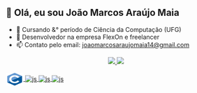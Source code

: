 
##

## :space_invader: Olá, eu sou João Marcos Araújo Maia

- 🔭 Cursando &° período de Ciência da Computação (UFG)
- 🌱 Desenvolvedor na empresa FlexOn e freelancer
- 📫 Contato pelo email: joaomarcosaraujomaia14@gmail.com





<div align="center">
  <a href="https://github.com/jonhmaia">
  <img height="165em" src="https://github-readme-stats.vercel.app/api?username=jonhmaia&show_icons=true&theme=dark&include_all_commits=true&count_private=true"/>
  <img height="165em" src="https://github-readme-stats.vercel.app/api/top-langs/?username=jonhmaia&layout=compact&langs_count=7&theme=dark"/>
</div>

<div style="display: inline_block"><br>
  <img align="center" alt="Csharp" height="30" width="40" src="https://raw.githubusercontent.com/devicons/devicon/master/icons/c/c-original.svg">
 <img align="center" alt="js" height="30" width="40" src="https://raw.githubusercontent.com/jmnote/z-icons/master/svg/javascript.svg">
 <img align="center" alt="js" height="30" width="40" src="https://raw.githubusercontent.com/jmnote/z-icons/master/svg/java.svg">
  <img align="center" alt="js" height="30" width="40" src="https://raw.githubusercontent.com/jmnote/z-icons/master/svg/python.svg">

</div>

##



   




